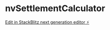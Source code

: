 # nvSettlementCalculator

[Edit in StackBlitz next generation editor ⚡️](https://stackblitz.com/~/github.com/musubitechnology/nvSettlementCalculator)
